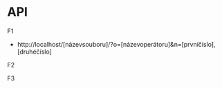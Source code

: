 # API

F1
- http://localhost/[názevsouboru]/?o=[názevoperátoru]&n=[prvníčíslo],[druhéčíslo]

F2

F3
